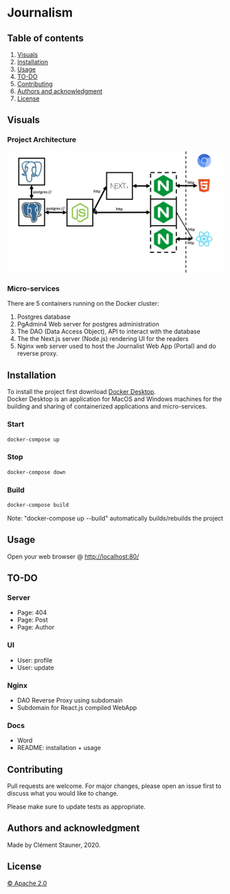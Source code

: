 # Journalism

## Table of contents

1. [Visuals](#Visuals)
2. [Installation](#Installation)
3. [Usage](#Usage)
4. [TO-DO](#TO-DO)
5. [Contributing](#Contributing)
6. [Authors and acknowledgment](#Authors-and-acknowledgment)
7. [License](#License)

## Visuals

### Project Architecture

<img
    src="./docs/img/architecture.jpg"
    alt="RT Dashboard Architecture"
/>

### Micro-services

There are 5 containers running on the Docker cluster:

1. Postgres database
2. PgAdmin4 Web server for postgres administration
3. The DAO (Data Access Object), API to interact with the database
4. The the Next.js server (Node.js) rendering UI for the readers
5. Nginx web server used to host the Journalist Web App (Portal) and do reverse proxy.

## Installation

To install the project first download [Docker Desktop](https://www.docker.com/products/docker-desktop). \
Docker Desktop is an application for MacOS and Windows machines for the building and sharing of containerized applications and micro-services.

### Start

```bash
docker-compose up
```

### Stop

```bash
docker-compose down
```

### Build

```bash
docker-compose build
```

Note: "docker-compose up --build" automatically builds/rebuilds the project

## Usage

Open your web browser @ <http://localhost:80/>

## TO-DO

### Server

- Page: 404
- Page: Post
- Page: Author

### UI

- User: profile
- User: update

### Nginx

- DAO Reverse Proxy using subdomain
- Subdomain for React.js compiled WebApp

### Docs

- Word
- README: installation + usage

## Contributing

Pull requests are welcome. For major changes, please open an issue first to discuss what you would like to change.

Please make sure to update tests as appropriate.

## Authors and acknowledgment

Made by Clément Stauner, 2020.

## License

[© Apache 2.0](https://www.apache.org/licenses/LICENSE-2.0.html)

